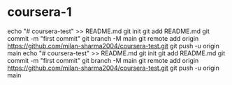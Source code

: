 # coursera-1
echo "# coursera-test" >> README.md git init git add README.md git commit -m "first commit" git branch -M main git remote add origin https://github.com/milan-sharma2004/coursera-test.git git push -u origin main
echo "# coursera-test" >> README.md
git init
git add README.md
git commit -m "first commit"
git branch -M main
git remote add origin https://github.com/milan-sharma2004/coursera-test.git
git push -u origin main
